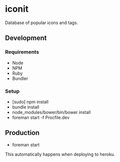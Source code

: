 # iconit
Database of popular icons and tags.

## Development

### Requirements

- Node
- NPM
- Ruby
- Bundler

### Setup

- [sudo] npm install
- bundle install
- node_modules/bower/bin/bower install
- foreman start -f Procfile.dev

## Production

- foreman start

This automatically happens when deploying to heroku.